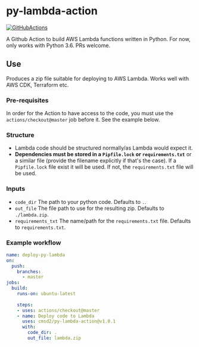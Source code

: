 # py-lambda-action

[![GitHubActions](https://img.shields.io/badge/listed%20on-GitHubActions-blue.svg)](https://github-actions.netlify.com/py-lambda)

A Github Action to build AWS Lambda functions written in Python. For now, only works with Python 3.6. PRs welcome.

## Use
Produces a zip file suitable for deploying to AWS Lambda.
Works well with AWS CDK, Terraform etc.

### Pre-requisites
In order for the Action to have access to the code, you must use the `actions/checkout@master` job before it. See the example below.

### Structure
- Lambda code should be structured normally/as Lambda would expect it.
- **Dependencies must be stored in a `Pipfile.lock` or `requirements.txt`** or a similar file (provide the filename explicitly if that's the case). If a `Pipfile.lock` file exist it will be used. If not, the `requirements.txt` file will be used.

### Inputs
- `code_dir`
    The path to your python code. Defaults to `.`.
- `out_file`
    The file path to use for the resulting zip. Defaults to `./lambda.zip`.
- `requirements_txt`
    The name/path for the `requirements.txt` file. Defaults to `requirements.txt`.

### Example workflow
```yaml
name: deploy-py-lambda
on:
  push:
    branches:
      - master
jobs:
  build:
    runs-on: ubuntu-latest
    
    steps:
    - uses: actions/checkout@master
    - name: Deploy code to Lambda
      uses: cmsd2/py-lambda-action@v1.0.1
      with:
        code_dir: .
        out_file: lambda.zip
```
